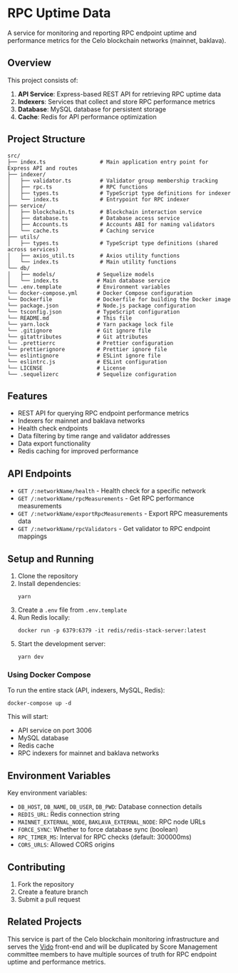 # RPC Uptime Data

A service for monitoring and reporting RPC endpoint uptime and performance metrics for the Celo blockchain networks (mainnet, baklava).

## Overview

This project consists of:

1. **API Service**: Express-based REST API for retrieving RPC uptime data
2. **Indexers**: Services that collect and store RPC performance metrics
3. **Database**: MySQL database for persistent storage
4. **Cache**: Redis for API performance optimization

## Project Structure

```
src/
├── index.ts                 # Main application entry point for Express API and routes
├── indexer/                 
│   ├── validator.ts         # Validator group membership tracking
│   ├── rpc.ts               # RPC functions
│   ├── types.ts             # TypeScript type definitions for indexer
│   └── index.ts             # Entrypoint for RPC indexer 
├── service/                 
│   ├── blockchain.ts        # Blockchain interaction service
│   ├── database.ts          # Database access service
│   ├── Accounts.ts          # Accounts ABI for naming validators
│   └── cache.ts             # Caching service
├── utils/                   
│   ├── types.ts             # TypeScript type definitions (shared across services)
│   ├── axios_util.ts        # Axios utility functions
│   └── index.ts             # Main utility functions
└── db/                  
│   ├── models/             # Sequelize models
│   └── index.ts            # Main database service
└── .env.template           # Environment variables
└── docker-compose.yml      # Docker Compose configuration
└── Dockerfile              # Dockerfile for building the Docker image
└── package.json            # Node.js package configuration
└── tsconfig.json           # TypeScript configuration
└── README.md               # This file
└── yarn.lock               # Yarn package lock file
└── .gitignore              # Git ignore file
└── gitattributes           # Git attributes
└── .prettierrc             # Prettier configuration
└── prettierignore          # Prettier ignore file
└── eslintignore            # ESLint ignore file
└── eslintrc.js             # ESLint configuration
└── LICENSE                 # License
└── .sequelizerc            # Sequelize configuration
```
## Features

- REST API for querying RPC endpoint performance metrics
- Indexers for mainnet and baklava networks
- Health check endpoints
- Data filtering by time range and validator addresses
- Data export functionality
- Redis caching for improved performance

## API Endpoints

- `GET /:networkName/health` - Health check for a specific network
- `GET /:networkName/rpcMeasurements` - Get RPC performance measurements
- `GET /:networkName/exportRpcMeasurements` - Export RPC measurements data
- `GET /:networkName/rpcValidators` - Get validator to RPC endpoint mappings

## Setup and Running

1. Clone the repository
2. Install dependencies:
   ```
   yarn
   ```
3. Create a `.env` file from `.env.template`
4. Run Redis locally:
   ```
   docker run -p 6379:6379 -it redis/redis-stack-server:latest
   ```
5. Start the development server:
   ```
   yarn dev
   ```

### Using Docker Compose

To run the entire stack (API, indexers, MySQL, Redis):

```
docker-compose up -d
```

This will start:
- API service on port 3006
- MySQL database
- Redis cache
- RPC indexers for mainnet and baklava networks

## Environment Variables

Key environment variables:
- `DB_HOST`, `DB_NAME`, `DB_USER`, `DB_PWD`: Database connection details
- `REDIS_URL`: Redis connection string
- `MAINNET_EXTERNAL_NODE`, `BAKLAVA_EXTERNAL_NODE`: RPC node URLs
- `FORCE_SYNC`: Whether to force database sync (boolean)
- `RPC_TIMER_MS`: Interval for RPC checks (default: 300000ms)
- `CORS_URLS`: Allowed CORS origins

## Contributing

1. Fork the repository
2. Create a feature branch
3. Submit a pull request

## Related Projects

This service is part of the Celo blockchain monitoring infrastructure and serves the [Vido](https://github.com/celo-org/vido) front-end and will be duplicated by Score Management committee members to have multiple sources of truth for RPC endpoint uptime and performance metrics.


